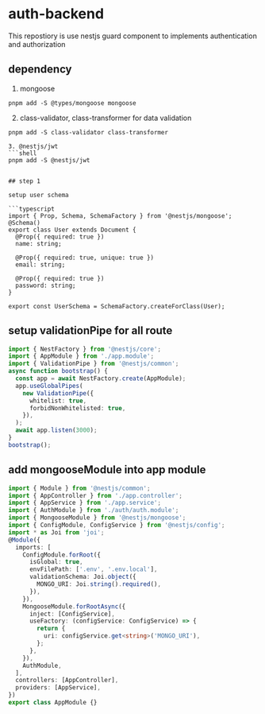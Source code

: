 # auth-backend

This repostiory is use nestjs guard component to implements authentication and authorization

## dependency

1. mongoose

```shell
pnpm add -S @types/mongoose mongoose
```
2. class-validator, class-transformer for data validation
```shell
pnpm add -S class-validator class-transformer

3. @nestjs/jwt
```shell
pnpm add -S @nestjs/jwt
```
```

## step 1

setup user schema

```typescript
import { Prop, Schema, SchemaFactory } from '@nestjs/mongoose';
@Schema()
export class User extends Document {
  @Prop({ required: true })
  name: string;

  @Prop({ required: true, unique: true })
  email: string;

  @Prop({ required: true })
  password: string;
}

export const UserSchema = SchemaFactory.createForClass(User);
```

## setup validationPipe for all route

```typescript
import { NestFactory } from '@nestjs/core';
import { AppModule } from './app.module';
import { ValidationPipe } from '@nestjs/common';
async function bootstrap() {
  const app = await NestFactory.create(AppModule);
  app.useGlobalPipes(
    new ValidationPipe({
      whitelist: true,
      forbidNonWhitelisted: true,
    }),
  );
  await app.listen(3000);
}
bootstrap();
```

## add mongooseModule into app module

```typescript
import { Module } from '@nestjs/common';
import { AppController } from './app.controller';
import { AppService } from './app.service';
import { AuthModule } from './auth/auth.module';
import { MongooseModule } from '@nestjs/mongoose';
import { ConfigModule, ConfigService } from '@nestjs/config';
import * as Joi from 'joi';
@Module({
  imports: [
    ConfigModule.forRoot({
      isGlobal: true,
      envFilePath: ['.env', '.env.local'],
      validationSchema: Joi.object({
        MONGO_URI: Joi.string().required(),
      }),
    }),
    MongooseModule.forRootAsync({
      inject: [ConfigService],
      useFactory: (configService: ConfigService) => {
        return {
          uri: configService.get<string>('MONGO_URI'),
        };
      },
    }),
    AuthModule,
  ],
  controllers: [AppController],
  providers: [AppService],
})
export class AppModule {}

```